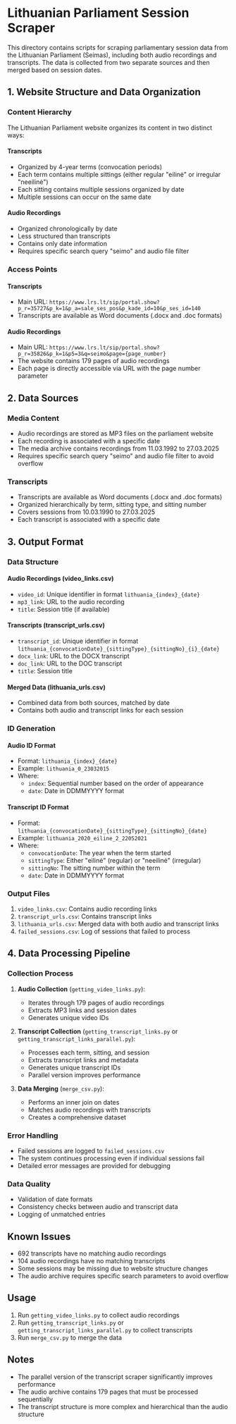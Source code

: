 # Lithuanian Parliament Session Scraper

This directory contains scripts for scraping parliamentary session data from the Lithuanian Parliament (Seimas), including both audio recordings and transcripts. The data is collected from two separate sources and then merged based on session dates.

## 1. Website Structure and Data Organization

### Content Hierarchy

The Lithuanian Parliament website organizes its content in two distinct ways:

#### Transcripts
- Organized by 4-year terms (convocation periods)
- Each term contains multiple sittings (either regular "eilinė" or irregular "neeilinė")
- Each sitting contains multiple sessions organized by date
- Multiple sessions can occur on the same date

#### Audio Recordings
- Organized chronologically by date
- Less structured than transcripts
- Contains only date information
- Requires specific search query "seimo" and audio file filter

### Access Points

#### Transcripts
- Main URL: `https://www.lrs.lt/sip/portal.show?p_r=35727&p_k=1&p_a=sale_ses_pos&p_kade_id=10&p_ses_id=140`
- Transcripts are available as Word documents (.docx and .doc formats)

#### Audio Recordings
- Main URL: `https://www.lrs.lt/sip/portal.show?p_r=35826&p_k=1&p5=3&q=seimo&page={page_number}`
- The website contains 179 pages of audio recordings
- Each page is directly accessible via URL with the page number parameter

## 2. Data Sources

### Media Content
- Audio recordings are stored as MP3 files on the parliament website
- Each recording is associated with a specific date
- The media archive contains recordings from 11.03.1992 to 27.03.2025
- Requires specific search query "seimo" and audio file filter to avoid overflow

### Transcripts
- Transcripts are available as Word documents (.docx and .doc formats)
- Organized hierarchically by term, sitting type, and sitting number
- Covers sessions from 10.03.1990 to 27.03.2025
- Each transcript is associated with a specific date

## 3. Output Format

### Data Structure

#### Audio Recordings (video_links.csv)
- `video_id`: Unique identifier in format `lithuania_{index}_{date}`
- `mp3_link`: URL to the audio recording
- `title`: Session title (if available)

#### Transcripts (transcript_urls.csv)
- `transcript_id`: Unique identifier in format `lithuania_{convocationDate}_{sittingType}_{sittingNo}_{i}_{date}`
- `docx_link`: URL to the DOCX transcript
- `doc_link`: URL to the DOC transcript
- `title`: Session title

#### Merged Data (lithuania_urls.csv)
- Combined data from both sources, matched by date
- Contains both audio and transcript links for each session

### ID Generation

#### Audio ID Format
- Format: `lithuania_{index}_{date}`
- Example: `lithuania_0_23032015`
- Where:
  - `index`: Sequential number based on the order of appearance
  - `date`: Date in DDMMYYYY format

#### Transcript ID Format
- Format: `lithuania_{convocationDate}_{sittingType}_{sittingNo}_{date}`
- Example: `lithuania_2020_eiline_2_22052021`
- Where:
  - `convocationDate`: The year when the term started
  - `sittingType`: Either "eilinė" (regular) or "neeilinė" (irregular)
  - `sittingNo`: The sitting number within the term
  - `date`: Date in DDMMYYYY format

### Output Files
1. `video_links.csv`: Contains audio recording links
2. `transcript_urls.csv`: Contains transcript links
3. `lithuania_urls.csv`: Merged data with both audio and transcript links
4. `failed_sessions.csv`: Log of sessions that failed to process

## 4. Data Processing Pipeline

### Collection Process
1. **Audio Collection** (`getting_video_links.py`):
   - Iterates through 179 pages of audio recordings
   - Extracts MP3 links and session dates
   - Generates unique video IDs

2. **Transcript Collection** (`getting_transcript_links.py` or `getting_transcript_links_parallel.py`):
   - Processes each term, sitting, and session
   - Extracts transcript links and metadata
   - Generates unique transcript IDs
   - Parallel version improves performance

3. **Data Merging** (`merge_csv.py`):
   - Performs an inner join on dates
   - Matches audio recordings with transcripts
   - Creates a comprehensive dataset

### Error Handling
- Failed sessions are logged to `failed_sessions.csv`
- The system continues processing even if individual sessions fail
- Detailed error messages are provided for debugging

### Data Quality
- Validation of date formats
- Consistency checks between audio and transcript data
- Logging of unmatched entries

## Known Issues

- 692 transcripts have no matching audio recordings
- 104 audio recordings have no matching transcripts
- Some sessions may be missing due to website structure changes
- The audio archive requires specific search parameters to avoid overflow

## Usage

1. Run `getting_video_links.py` to collect audio recordings
2. Run `getting_transcript_links.py` or `getting_transcript_links_parallel.py` to collect transcripts
3. Run `merge_csv.py` to merge the data

## Notes

- The parallel version of the transcript scraper significantly improves performance
- The audio archive contains 179 pages that must be processed sequentially
- The transcript structure is more complex and hierarchical than the audio structure
